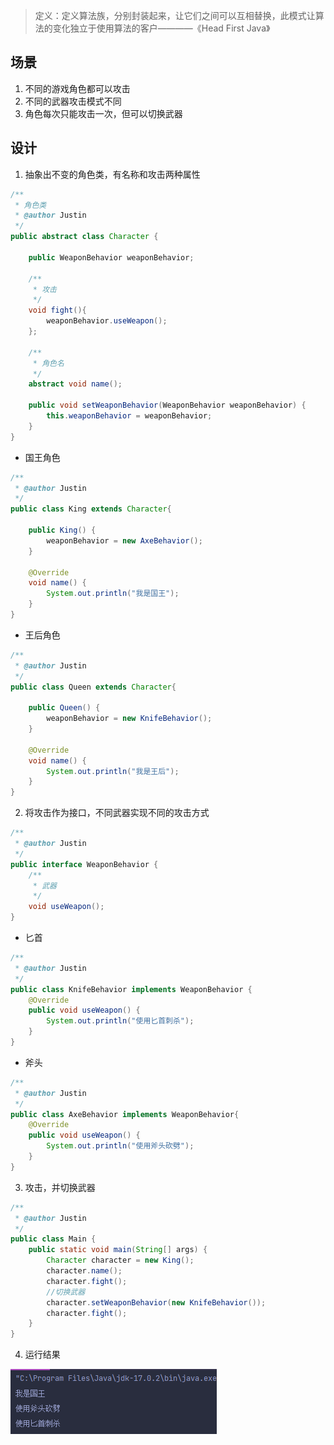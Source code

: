 > 定义：定义算法族，分别封装起来，让它们之间可以互相替换，此模式让算法的变化独立于使用算法的客户————《Head First Java》

## 场景
1. 不同的游戏角色都可以攻击
2. 不同的武器攻击模式不同
3. 角色每次只能攻击一次，但可以切换武器

## 设计
   1. 抽象出不变的角色类，有名称和攻击两种属性

```java
/**
 * 角色类
 * @author Justin
 */
public abstract class Character {

    public WeaponBehavior weaponBehavior;

    /**
     * 攻击
     */
    void fight(){
        weaponBehavior.useWeapon();
    };

    /**
     * 角色名
     */
    abstract void name();

    public void setWeaponBehavior(WeaponBehavior weaponBehavior) {
        this.weaponBehavior = weaponBehavior;
    }
}
```
- 国王角色


```java
/**
 * @author Justin
 */
public class King extends Character{

    public King() {
        weaponBehavior = new AxeBehavior();
    }

    @Override
    void name() {
        System.out.println("我是国王");
    }
}
```
- 王后角色

```java
/**
 * @author Justin
 */
public class Queen extends Character{

    public Queen() {
        weaponBehavior = new KnifeBehavior();
    }

    @Override
    void name() {
        System.out.println("我是王后");
    }
}
```


2. 将攻击作为接口，不同武器实现不同的攻击方式

```java
/**
 * @author Justin
 */
public interface WeaponBehavior {
    /**
     * 武器
     */
    void useWeapon();
}
```
- 匕首

```java
/**
 * @author Justin
 */
public class KnifeBehavior implements WeaponBehavior {
    @Override
    public void useWeapon() {
        System.out.println("使用匕首刺杀");
    }
}
```
- 斧头

```java
/**
 * @author Justin
 */
public class AxeBehavior implements WeaponBehavior{
    @Override
    public void useWeapon() {
        System.out.println("使用斧头砍劈");
    }
}
```

3. 攻击，并切换武器


```java
/**
 * @author Justin
 */
public class Main {
    public static void main(String[] args) {
        Character character = new King();
        character.name();
        character.fight();
        //切换武器
        character.setWeaponBehavior(new KnifeBehavior());
        character.fight();
    }
}
```
4. 运行结果

![运行结果](https://github.com/ZeroClian/picture/blob/master/img/20220712175624.png?raw=true)
